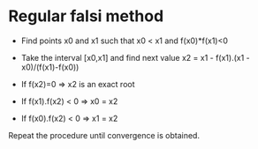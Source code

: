 # Regular falsi method

 - Find points x0 and x1 such that x0 < x1 and f(x0)*f(x1)<0

 - Take the interval [x0,x1] and find next value
        x2 = x1 - f(x1).(x1 - x0)/(f(x1)-f(x0))

 - If f(x2)=0 => x2 is an exact root

 - If f(x1).f(x2) < 0 => x0 = x2

 - If f(x0).f(x2) < 0 => x1 = x2

Repeat the procedure until convergence is obtained.
